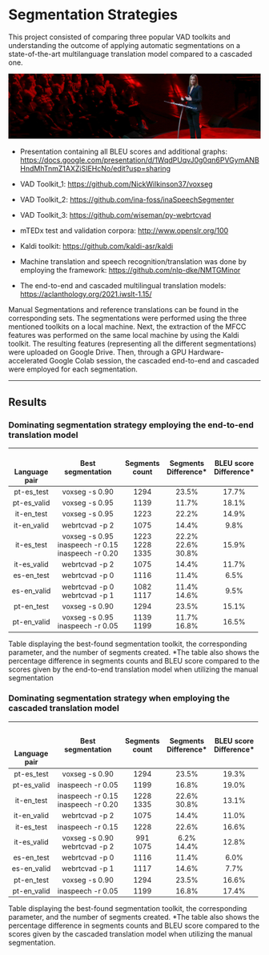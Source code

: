 # Segmentation Strategies

This project consisted of comparing three popular VAD toolkits and understanding the outcome of applying automatic segmentations on a state-of-the-art multilanguage translation model compared to a cascaded one.

![Screenshot](ted_banner.jpg)

- Presentation containing all BLEU scores and additional graphs: https://docs.google.com/presentation/d/1WqdPUqvJ0g0qn6PVGymANBHndMhTnmZ1AXZiSIEHcNo/edit?usp=sharing

- VAD Toolkit_1: https://github.com/NickWilkinson37/voxseg

- VAD Toolkit_2: https://github.com/ina-foss/inaSpeechSegmenter

- VAD Toolkit_3: https://github.com/wiseman/py-webrtcvad

- mTEDx test and validation corpora: http://www.openslr.org/100

- Kaldi toolkit: https://github.com/kaldi-asr/kaldi

- Machine translation and speech recognition/translation was done by employing the framework: https://github.com/nlp-dke/NMTGMinor

- The end-to-end and cascaded multilingual translation models: https://aclanthology.org/2021.iwslt-1.15/

Manual Segmentations and reference translations can be found in the corresponding sets.
The segmentations were performed using the three mentioned toolkits on a local machine. Next, the extraction of the MFCC features was performed on the same local machine by using the Kaldi toolkit. The resulting features (representing all the different segmentations) were uploaded on Google Drive. Then, through a GPU Hardware-accelerated Google Colab session,  the cascaded end-to-end and cascaded were employed for each segmentation.

---
## Results

### Dominating segmentation strategy employing the end-to-end translation model
|   <br>  <br> Language  <br> pair  | Best  <br> segmentation                                        | Segments <br> count       | Segments <br> Difference\*    | BLEU score  <br> Difference\*  |
| :-------------------------------: | :------------------------------------------------------------: | :-----------------------: | :---------------------------: | :----------------------------: |
| pt-es\_test                        | voxseg -s 0\.90                                                | 1294                      | 23\.5%                        | 17\.7%                         |
| pt-es\_valid                       | voxseg -s 0\.95                                                | 1139                      | 11\.7%                        | 18\.1%                         |
| it-en\_test                        | voxseg -s 0\.95                                                | 1223                      | 22\.2%                        | 14\.9%                         |
| it-en\_valid                       | webrtcvad -p 2                                                 | 1075                      | 14\.4%                        | 9\.8%                          |
| it-es\_test                        | voxseg -s 0\.95 <br> inaspeech -r 0.15 <br> inaspeech -r 0.20  | 1223 <br> 1228 <br> 1335  | 22\.2% <br> 22.6% <br> 30.8%  | 15\.9%                         |
| it-es\_valid                       | webrtcvad -p 2                                                 | 1075                      | 14\.4%                        | 11\.7%                         |
| es-en\_test                        | webrtcvad -p 0                                                 | 1116                      | 11\.4%                        | 6\.5%                          |
| es-en\_valid                       | webrtcvad -p 0 <br> webrtcvad -p 1                             | 1082 <br> 1117            | 11\.4% <br> 14.6% <br>        | 9\.5%                          |
| pt-en\_test                        | voxseg -s 0\.90                                                | 1294                      | 23\.5%                        | 15\.1%                         |
| pt-en\_valid                       | voxseg -s 0\.95 <br> inaspeech -r 0.05 <br>                    | 1139 <br> 1199 <br>       | 11\.7% <br> 16.8% <br>        | 16\.5%                         |


Table displaying the best-found segmentation toolkit, the corresponding parameter, and the number of segments created. *The table also shows the percentage difference in segments counts and BLEU score compared to the scores given by the end-to-end translation model when utilizing the manual segmentation

### Dominating segmentation strategy when employing the cascaded translation model

|   <br>  <br>  <br> Language  <br> pair  | Best  <br> segmentation                          | Segments <br> count  | Segments <br> Difference\*  | BLEU score  <br> Difference\*  |
| :-------------------------------------: | :----------------------------------------------: | :------------------: | :-------------------------: | :----------------------------: |
| pt-es\_test                             | voxseg -s 0\.90                                  | 1294                 | 23\.5%                      | 19\.3%                         |
| pt-es\_valid                            | inaspeech -r 0\.05                               | 1199                 | 16\.8%                      | 19\.0%                         |
| it-en\_test                             | inaspeech -r 0\.15 <br> inaspeech -r 0.20 <br>   | 1228  <br> 1335      | 22\.6% <br> 30.8% <br>      | 13\.1%                         |
| it-en\_valid                            | webrtcvad -p 2                                   | 1075                 | 14\.4%                      | 11\.0%                         |
| it-es\_test                             | inaspeech -r 0\.15                               | 1228                 | 22\.6%                      | 16\.6%                         |
| it-es\_valid                            | voxseg -s 0\.90 <br> webrtcvad -p 2              | 991 <br> 1075        | 6\.2% <br> 14.4%            | 12\.8%                         |
| es-en\_test                             | webrtcvad -p 0                                   | 1116                 | 11\.4%                      | 6\.0%                          |
| es-en\_valid                            | webrtcvad -p 1                                   | 1117                 | 14\.6%                      | 7\.7%                          |
| pt-en\_test                             | voxseg -s 0\.90                                  | 1294                 | 23\.5%                      | 16\.6%                         |
| pt-en\_valid                            | inaspeech -r 0\.05                               | 1199                 | 16\.8%                      | 17\.4%                         |


Table displaying the best-found segmentation toolkit, the corresponding parameter, and the number of segments created. *The table also shows the percentage difference in segments counts and BLEU score compared to the scores given by the cascaded translation model when utilizing the manual segmentation.
